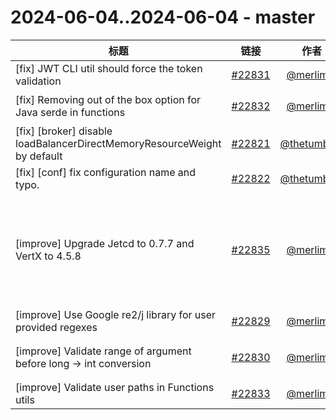 # 2024-06-04..2024-06-04 - master
| 标题 | 链接 | 作者 | 标签 |
| - | :--: | :--: | - |
| [fix] JWT CLI util should force the token validation | [#22831](https://github.com/apache/pulsar/pull/22831) | [@merlimat](https://github.com/merlimat) | `doc-not-needed` `ready-to-test`  | 
| [fix] Removing out of the box option for Java serde in functions | [#22832](https://github.com/apache/pulsar/pull/22832) | [@merlimat](https://github.com/merlimat) | `area/security` `doc-not-needed` `ready-to-test`  | 
| [fix] [broker] disable loadBalancerDirectMemoryResourceWeight by default | [#22821](https://github.com/apache/pulsar/pull/22821) | [@thetumbled](https://github.com/thetumbled) | `doc-not-needed` `release/3.3.1`  | 
| [fix] [conf] fix configuration name and typo. | [#22822](https://github.com/apache/pulsar/pull/22822) | [@thetumbled](https://github.com/thetumbled) | `doc-not-needed` `release/3.3.1`  | 
| [improve] Upgrade Jetcd to 0.7.7 and VertX to 4.5.8 | [#22835](https://github.com/apache/pulsar/pull/22835) | [@merlimat](https://github.com/merlimat) | `doc-not-needed` `ready-to-test` `cherry-picked/branch-3.0` `release/3.3.1` `cherry-picked/branch-3.3` `release/3.0.6` `release/3.2.4`  | 
| [improve] Use Google re2/j library for user provided regexes | [#22829](https://github.com/apache/pulsar/pull/22829) | [@merlimat](https://github.com/merlimat) | `doc-not-needed` `ready-to-test`  | 
| [improve] Validate range of argument before long -> int conversion | [#22830](https://github.com/apache/pulsar/pull/22830) | [@merlimat](https://github.com/merlimat) | `doc-not-needed` `ready-to-test` `release/3.3.1` `release/3.2.4`  | 
| [improve] Validate user paths in Functions utils | [#22833](https://github.com/apache/pulsar/pull/22833) | [@merlimat](https://github.com/merlimat) | `doc-not-needed` `ready-to-test`  | 
